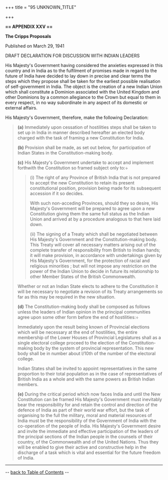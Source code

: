 +++
title = "95 UNKNOWN_TITLE"

+++


  
**== APPENDIX XXV ==**

**The Cripps Proposals**

Published on March 29, 1941

  
  

DRAFT DECLARATION FOR DISCUSSION WITH INDIAN LEADERS

His Majesty's Government having considered the anxieties expressed in
this country and in India as to the fulfilment of promises made in
regard to the future of India have decided to lay down in precise and
clear terms the steps which they propose shall be taken for the earliest
possible realisation of self-government in India. The object is the
creation of a new Indian Union which shall constitute a Dominion
associated with the United Kingdom and other Dominions by a common
allegiance to the Crown but equal to them in every respect, in no way
subordinate in any aspect of its domestic or external affairs.

His Majesty's Government, therefore, make the following Declaration:

> **(a)** Immediately upon cessation of hostilities steps shall be
> taken to set up in India in manner described hereafter an elected body
> charged with the task of framing a new Constitution for India.
>
> **(b)** Provision shall be made, as set out below, for participation
> of Indian States in the Constitution-making body.
>
> **(c)** His Majesty's Government undertake to accept and implement
> forthwith the Constitution so framed subject only to:÷
>
> > \(i\) The right of any Province of British India that is not
> > prepared to accept the new Constitution to retain its present
> > constitutional position, provision being made for its subsequent
> > accession if it so decides.
> >
> > With such non-acceding Provinces, should they so desire, His
> > Majesty's Government will be prepared to agree upon a new
> > Constitution giving them the same full status as the Indian Union
> > and arrived at by a procedure analogous to that here laid down.
> >
> > \(ii\) The signing of a Treaty which shall be negotiated between His
> > Majesty's Government and the Constitution-making body. This Treaty
> > will cover all necessary matters arising out of the complete
> > transfer of responsibility from British to Indian hands; it will
> > make provision, in accordance with undertakings given by His
> > Majesty's Government, for the protection of racial and religious
> > minorities ; but will not impose any restriction on the power of the
> > Indian Union to decide in future its relationship to other Member
> > States of the British Commonwealth.
>
> Whether or not an Indian State elects to adhere to the Constitution it
> will be necessary to negotiate a revision of its Treaty arrangements
> so far as this may be required in the new situation.
>
> **(d)** The Constitution-making body shall be composed as follows
> unless the leaders of Indian opinion in the principal communities
> agree upon some other form before the end of hostilities:÷
>
> Immediately upon the result being known of Provincial elections which
> will be necessary at the end of hostilities, the entire membership of
> the Lower Houses of Provincial Legislatures shall as a single
> electoral college proceed to the election of the Constitution-making
> body by the system of provincial representation. This new body shall
> be in number about l/10th of the number of the electoral college.
>
> Indian States shall be invited to appoint representatives in the same
> proportion to their total population as in the case of representatives
> of British India as a whole and with the same powers as British Indian
> members.
>
> **(e)** During the critical period which now faces India and until
> the New Constitution can be framed His Majesty's Government must
> inevitably bear the responsibility for and retain the control and
> direction of the defence of India as part of their world war effort,
> but the task of organising to the full the military, moral and
> material resources of India must be the responsibility of the
> Government of India with the co-operation of the people of India. His
> Majesty's Government desire and invite the immediate and effective
> participation of the leaders of the principal sections of the Indian
> people in the counsels of their country, of the Commonwealth and of
> the United Nations. Thus they will be enabled to give their active and
> constructive help in the discharge of a task which is vital and
> essential for the future freedom of India.  
> 

------------------------------------------------------------------------

-- [back to Table of Contents](../index.html#contents) --  

